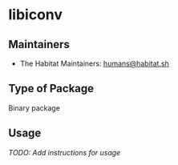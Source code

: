 # libiconv

## Maintainers

* The Habitat Maintainers: <humans@habitat.sh>

## Type of Package

Binary package

## Usage

*TODO: Add instructions for usage*
